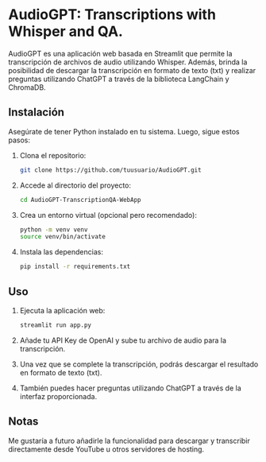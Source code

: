 # AudioGPT: Transcriptions with Whisper and QA.

AudioGPT es una aplicación web basada en Streamlit que permite la transcripción de archivos de audio utilizando Whisper. Además, brinda la posibilidad de descargar la transcripción en formato de texto (txt) y realizar preguntas utilizando ChatGPT a través de la biblioteca LangChain y ChromaDB.

## Instalación

Asegúrate de tener Python instalado en tu sistema. Luego, sigue estos pasos:

1. Clona el repositorio:

   ```bash
   git clone https://github.com/tuusuario/AudioGPT.git
   ```

2. Accede al directorio del proyecto:

   ```bash
   cd AudioGPT-TranscriptionQA-WebApp
   ```

3. Crea un entorno virtual (opcional pero recomendado):

   ```bash
   python -m venv venv
   source venv/bin/activate
   ```

4. Instala las dependencias:

   ```bash
   pip install -r requirements.txt
   ```

## Uso

1. Ejecuta la aplicación web:

   ```bash
   streamlit run app.py
   ```

2. Añade tu API Key de OpenAI y sube tu archivo de audio para la transcripción.

3. Una vez que se complete la transcripción, podrás descargar el resultado en formato de texto (txt).

4. También puedes hacer preguntas utilizando ChatGPT a través de la interfaz proporcionada.

## Notas

Me gustaría a futuro añadirle la funcionalidad para descargar y transcribir directamente desde YouTube u otros servidores de hosting.
